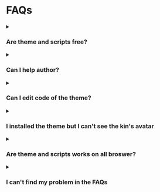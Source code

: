 # FAQs
<details>
  <summary><h3>Are theme and scripts free?</h3></summary>
  <p>Both are 100% free and under GNU GPL 3.0 license http://www.gnu.org/licenses/gpl-3.0.txt.</p>
</details>

<details>
  <summary><h3>Can I help author?</h3></summary>
  <p>Yes, you can support me here:</p>
  <ul>
    <li>https://ko-fi.com/breatfr</li>
    <li>https://www.paypal.me/breat</li>
  </ul>
  <p>And if you are a coder CSS and/or JavaSscript some help can be good mostly for JavaSscript, so don't hesitate to contact me (look: <a href="https://github.com/breatfr/Kindroid/blob/main/FAQs.md#i-cant-find-my-problem-in-the-faqs">I can't find my problem in the FAQs</a>).</p>
</details>

<details>
  <summary><h3>Can I edit code of the theme?</h3></summary>
  <p>Yes, but keep in mind if you do it you won't get my updates anymore, so I highly recommand you to create new one with your modifications.</p>
</details>

<details>
  <summary><h3>I installed the theme but I can't see the kin's avatar</h3></summary>
  <ul>
    <li>Disable my theme</li>
    <li>Click on <img src="https://media.discordapp.net/attachments/1145809654044176485/1204880635177467924/image.png" alt="arrow"/></li>
    <li>Enable my theme</li>
    <li>If still don't work, so contact me (look: <a href="https://github.com/breatfr/Kindroid/blob/main/FAQs.md#i-cant-find-my-problem-in-the-faqs">I can't find my problem in the FAQs</a>).</li>
  </ul>
</details>

<details>
  <summary><h3>Are theme and scripts works on all broswer?</h3></summary>
  <ul>
    <li>Theme
      <ul>
        <li>On PC works on all chromium and firefox based browsers but works better on chromium based browsers, I'm working to avod this but actually it's like this sorry.</li>
        <li>On mobile, you can technically install my theme but keep in mind my theme is for wide screen so I don't support any mobile devices for my theme.</li>
      </ul>
    </li>
    <li>Scripts
      <ul>
        <li>On PC, if you have Violentmonkey yes, normally works too with Tampermonkey and Greasemonkey but I didn't test them.</li>
        <li>On mobile, follow steps for <a href="https://github.com/breatfr/Kindroid#how-to-use-in-few-steps-on-ios-safari" target="_blank">iOS</a> or <a href="https://github.com/breatfr/Kindroid#how-to-use-in-few-steps-on-android-kiwi-browser" target="_blank">Android</a>. Of course there are many other solutions to use my scripts on mobile but these are the only one I tested.</li>
    </li>
  </ul>
</details>

<details>
  <summary><h3>I can't find my problem in the FAQs</h3></summary>
  <p>Before contact me, please be sure your browser in with zoom at 100%, to be sure go to <a href="https://kindroid.ai/" target="_blank">Kindroid</a> website and press <kdd>CTRL+0 (numpad)</kdd> and check if your problem is fixed.<br>
    If isn't so you can contact me on the support <a href="https://discord.com/channels/1116127115574779905/1145809654044176485" target="_blank">discord thread</a>, please include these informations and a screenshot (you can blur it with my theme settings if you prefer except if the problem is in blured content):</p>
  <ul>
    <li>Browser you use (my theme works better on chromium based browsers, so if you use firefox based broser try on a chromium based and check if the problem is fixed)</li>
    <li>Screen resolution</li>
    <li>Is the problem come since last update? (maybe i do an error, I'm human and I'm not a professionnal coder)</li>
  </ul>
</details>
